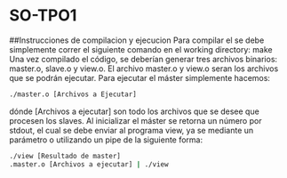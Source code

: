 # SO-TPO1
##Instrucciones de compilacion y ejecucion
Para compilar el se debe simplemente correr el siguiente comando en el working directory:
make
Una vez compilado el código, se deberían generar tres archivos binarios: master.o, slave.o y view.o. 
El archivo master.o y view.o seran los archivos que se podrán ejecutar. Para ejecutar el máster simplemente hacemos:
```Bash
./master.o [Archivos a Ejecutar]
```
dónde [Archivos a ejecutar] son todo los archivos que se desee que procesen los slaves. Al inicializar el máster se retorna un número por stdout, el cual se debe enviar al programa view, ya se mediante un parámetro o utilizando un pipe de la siguiente forma:

```Bash
./view [Resultado de master]
.master.o [Archivos a ejecutar] | ./view
```

